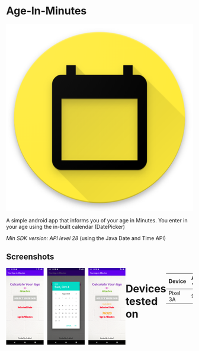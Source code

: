 # Age-In-Minutes
 <p align="center">
	<img src="/Images/ageCalculator_icon_512.png" alt="App icon"/>
  </p>
  
  
  A simple android app that informs you of your age in Minutes.
  You enter in your age using the in-built calendar (DatePicker)

  *Min SDK version: API level 28* (using the Java Date and Time API)
  
  ## Screenshots
  <div style="display:flex;" >
	<img src="https://github.com/sushant-mall/Age-In-Minutes/blob/master/Images/Screenshot_1601887060.png" width="20%" >
	<img src="https://github.com/sushant-mall/Age-In-Minutes/blob/master/Images/Screenshot_1601887069.png" width="20%" style="margin-left:10px;" >
  <img src="https://github.com/sushant-mall/Age-In-Minutes/blob/master/Images/Screenshot_1601887074.png" width="20%" style="margin-left:10px;" >



# Devices tested on
      
   Device   | Android version | API level            |
   ---------|-----------------|----------------------|
   Pixel 3A | 9               | 28                   |
